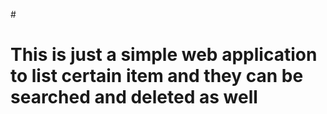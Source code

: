 #<h1> This is just a simple web application to list certain item and they can be searched and deleted as well </h1>
